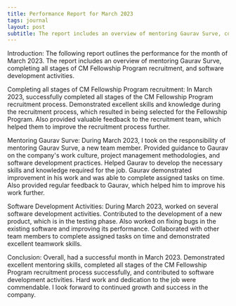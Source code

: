 ```yaml
---
title: Performance Report for March 2023
tags: journal
layout: post
subtitle: The report includes an overview of mentoring Gaurav Surve, completing all stages of CM Fellowship Program recruitment, and software development activities.
---
```


Introduction: The following report outlines the performance for the month of March 2023. The report includes an overview of mentoring Gaurav Surve, completing all stages of CM Fellowship Program recruitment, and software development activities.

Completing all stages of CM Fellowship Program recruitment: In March 2023, successfully completed all stages of the CM Fellowship Program recruitment process. Demonstrated excellent skills and knowledge during the recruitment process, which resulted in being selected for the Fellowship Program. Also provided valuable feedback to the recruitment team, which helped them to improve the recruitment process further.

Mentoring Gaurav Surve: During March 2023, I took on the responsibility of mentoring Gaurav Surve, a new team member. Provided guidance to Gaurav on the company's work culture, project management methodologies, and software development practices. Helped Gaurav to develop the necessary skills and knowledge required for the job. Gaurav demonstrated improvement in his work and was able to complete assigned tasks on time. Also provided regular feedback to Gaurav, which helped him to improve his work further.

Software Development Activities: During March 2023, worked on several software development activities. Contributed to the development of a new product, which is in the testing phase. Also worked on fixing bugs in the existing software and improving its performance. Collaborated with other team members to complete assigned tasks on time and demonstrated excellent teamwork skills.

Conclusion: Overall, had a successful month in March 2023. Demonstrated excellent mentoring skills, completed all stages of the CM Fellowship Program recruitment process successfully, and contributed to software development activities. Hard work and dedication to the job were commendable. I look forward to  continued growth and success in the company.
